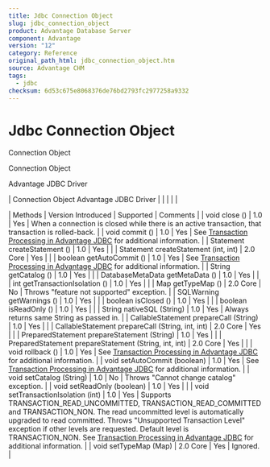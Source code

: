 ```yaml
---
title: Jdbc Connection Object
slug: jdbc_connection_object
product: Advantage Database Server
component: Advantage
version: "12"
category: Reference
original_path_html: jdbc_connection_object.htm
source: Advantage CHM
tags:
  - jdbc
checksum: 6d53c675e8068376de76bd2793fc2977258a9332
---
```


# Jdbc Connection Object

Connection Object

Connection Object

Advantage JDBC Driver

| Connection Object  Advantage JDBC Driver |  |  |  |  |

| Methods | Version Introduced | Supported | Comments |
| void close () | 1.0 | Yes | When a connection is closed while there is an active transaction, that transaction is rolled-back. |
| void commit () | 1.0 | Yes | See [Transaction Processing in Advantage JDBC](jdbc_transaction_processing_in_jdbc.md) for additional information. |
| Statement createStatement () | 1.0 | Yes |  |
| Statement createStatement (int, int) | 2.0 Core | Yes |  |
| boolean getAutoCommit () | 1.0 | Yes | See [Transaction Processing in Advantage JDBC](jdbc_transaction_processing_in_jdbc.md) for additional information. |
| String getCatalog () | 1.0 | Yes |  |
| DatabaseMetaData getMetaData () | 1.0 | Yes |  |
| int getTransactionIsolation () | 1.0 | Yes |  |
| Map getTypeMap () | 2.0 Core | No | Throws "feature not supported" exception. |
| SQLWarning getWarnings () | 1.0 | Yes |  |
| boolean isClosed () | 1.0 | Yes |  |
| boolean isReadOnly () | 1.0 | Yes |  |
| String nativeSQL (String) | 1.0 | Yes | Always returns same String as passed in. |
| CallableStatement prepareCall (String) | 1.0 | Yes |  |
| CallableStatement prepareCall (String, int, int) | 2.0 Core | Yes |  |
| PreparedStatement prepareStatement (String) | 1.0 | Yes |  |
| PreparedStatement prepareStatement (String, int, int) | 2.0 Core | Yes |  |
| void rollback () | 1.0 | Yes | See [Transaction Processing in Advantage JDBC](jdbc_transaction_processing_in_jdbc.md) for additional information. |
| void setAutoCommit (boolean) | 1.0 | Yes | See [Transaction Processing in Advantage JDBC](jdbc_transaction_processing_in_jdbc.md) for additional information. |
| void setCatalog (String) | 1.0 | No | Throws "Cannot change catalog" exception. |
| void setReadOnly (boolean) | 1.0 | Yes |  |
| void setTransactionIsolation (int) | 1.0 | Yes | Supports TRANSACTION\_READ\_UNCOMMITTED, TRANSACTION\_READ\_COMMITTED and TRANSACTION\_NON. The read uncommitted level is automatically upgraded to read committed. Throws "Unsupported Transaction Level" exception if other levels are requested. Default level is TRANSACTION\_NON. See [Transaction Processing in Advantage JDBC](jdbc_transaction_processing_in_jdbc.md) for additional information. |
| void setTypeMap (Map) | 2.0 Core | Yes | Ignored. |
